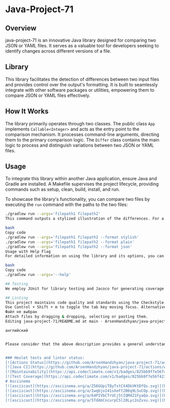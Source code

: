 # Java-Project-71

## Overview
java-project-71 is an innovative Java library designed for comparing two JSON or YAML files. It serves as a valuable tool for developers seeking to identify changes across different versions of a file.

## Library
This library facilitates the detection of differences between two input files and provides control over the output's formatting. It is built to seamlessly integrate with other software packages or utilities, empowering them to compare JSON or YAML files effectively.

## How It Works
The library primarily operates through two classes. The public class `App` implements `Callable<Integer>` and acts as the entry point to the comparison mechanism. It processes command-line arguments, directing them to the primary comparison logic. The `Differ` class contains the main logic to process and distinguish variations between two JSON or YAML files.

## Usage
To integrate this library within another Java application, ensure Java and Gradle are installed. A Makefile supervises the project lifecycle, providing commands such as setup, clean, build, install, and run.

To showcase the library's functionality, you can compare two files by executing the `run` command with the paths to the two files:

```bash
./gradlew run --args='filepath1 filepath2'
This command outputs a stylized illustration of the differences. For a plain text or JSON-formatted display, use the -f or --format option followed by stylish, plain, or json:

bash
Copy code
./gradlew run --args='filepath1 filepath2 --format stylish'
./gradlew run --args='filepath1 filepath2 --format plain'
./gradlew run --args='filepath1 filepath2 --format json'
Usage with Help Flag
For detailed information on using the library and its options, you can utilize the --help flag:

bash
Copy code
./gradlew run --args='--help'

## Testing
We employ JUnit for library testing and Jacoco for generating coverage reports, offering insights into our test performance and coverage areas.

## Linting
This project maintains code quality and standards using the Checkstyle tool, integrated via Gradle. This ensures that the codebase remains clean, organized, and follows consistent coding standards.
Use Control + Shift + m to toggle the tab key moving focus. Alternatively, use esc then tab to move to the next interactive element on the page.
Файл не выбран
Attach files by dragging & dropping, selecting or pasting them.
Editing java-project-71/README.md at main · ArsenHandzhyan/java-project-71

английский


Please consider that the above description provides a general understanding of this library's functions and use cases. The actual functionality and application may vary based on the specifications and requirements of the individual projects integrating it.


### Hexlet tests and linter status:
[![Actions Status](https://github.com/ArsenHandzhyan/java-project-71/actions/workflows/hexlet-check.yml/badge.svg)](https://github.com/ArsenHandzhyan/java-project-71/actions)
[![Java CI](https://github.com/ArsenHandzhyan/java-project-71/actions/workflows/main.yml/badge.svg)](https://github.com/ArsenHandzhyan/java-project-71/actions/workflows/main.yml)
[![Maintainability](https://api.codeclimate.com/v1/badges/825bb9f7e56f423fd834/maintainability)](https://codeclimate.com/github/ArsenHandzhyan/java-project-71/maintainability)
[![Test Coverage](https://api.codeclimate.com/v1/badges/825bb9f7e56f423fd834/test_coverage)](https://codeclimate.com/github/ArsenHandzhyan/java-project-71/test_coverage)
# Asciinema 
[![asciicast](https://asciinema.org/a/Z56GUpiTQyTxtCX4DkVKtDfQs.svg)](https://asciinema.org/a/Z56GUpiTQyTxtCX4DkVKtDfQs)
[![asciicast](https://asciinema.org/a/IwqbjoI41sXeFt2B6q9LSuCOp.svg)](https://asciinema.org/a/IwqbjoI41sXeFt2B6q9LSuCOp)
[![asciicast](https://asciinema.org/a/64PIVbCTrUCj5tIQM4Z1FyaQa.svg)](https://asciinema.org/a/64PIVbCTrUCj5tIQM4Z1FyaQa)
[![asciicast](https://asciinema.org/a/5TdAbCncurpC5l28Lyc2oZvxu.svg)](https://asciinema.org/a/5TdAbCncurpC5l28Lyc2oZvxu)
